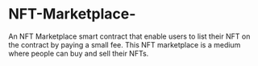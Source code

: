 # NFT-Marketplace-
An NFT Marketplace smart contract that enable users to list their NFT on the contract by paying a small fee. This NFT marketplace is a medium where people can buy and sell their NFTs. 
